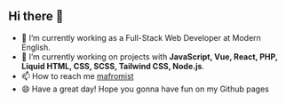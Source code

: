 ## Hi there 👋

- 🔭  I’m currently working as a Full-Stack Web Developer at Modern English.
- 🌱  I’m currently working on projects with **JavaScript, Vue, React, PHP, Liquid HTML, CSS, SCSS, Tailwind CSS, Node.js**.
- 📫  How to reach me [mafromist](https://twitter.com/mafromist)
- 😄  Have a great day! Hope you gonna have fun on my Github pages
